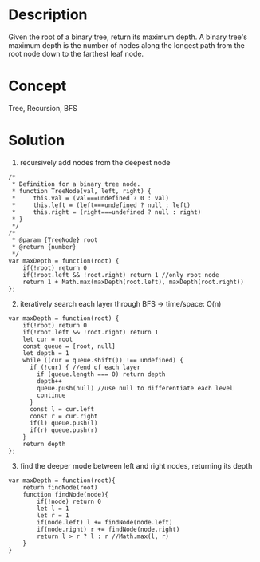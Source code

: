 # Description
Given the root of a binary tree, return its maximum depth. A binary tree's maximum depth is the number of nodes along the longest path from the root node down to the farthest leaf node.
# Concept
Tree, Recursion, BFS
# Solution
1. recursively add nodes from the deepest node
```
/*
 * Definition for a binary tree node.
 * function TreeNode(val, left, right) {
 *     this.val = (val===undefined ? 0 : val)
 *     this.left = (left===undefined ? null : left)
 *     this.right = (right===undefined ? null : right)
 * }
 */
/*
 * @param {TreeNode} root
 * @return {number}
 */
var maxDepth = function(root) {
    if(!root) return 0
    if(!root.left && !root.right) return 1 //only root node
    return 1 + Math.max(maxDepth(root.left), maxDepth(root.right))
};
```
2. iteratively search each layer through BFS -> time/space: O(n)
```
var maxDepth = function(root) {
    if(!root) return 0
    if(!root.left && !root.right) return 1
    let cur = root
    const queue = [root, null]
    let depth = 1
    while ((cur = queue.shift()) !== undefined) {
      if (!cur) { //end of each layer
        if (queue.length === 0) return depth
        depth++
        queue.push(null) //use null to differentiate each level
        continue
      }
      const l = cur.left
      const r = cur.right
      if(l) queue.push(l)
      if(r) queue.push(r)
    }
    return depth
};
```
3. find the deeper mode between left and right nodes, returning its depth
```
var maxDepth = function(root){
    return findNode(root)
    function findNode(node){
        if(!node) return 0
        let l = 1
        let r = 1
        if(node.left) l += findNode(node.left)
        if(node.right) r += findNode(node.right)
        return l > r ? l : r //Math.max(l, r)
    }
}
```
